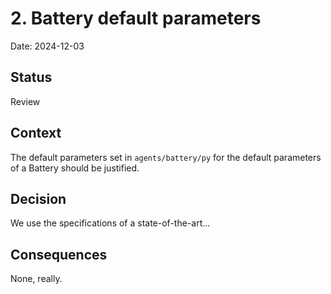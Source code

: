 # 2. Battery default parameters

Date: 2024-12-03

## Status

Review

## Context

The default parameters set in `agents/battery/py` for the default parameters of a Battery should be justified.

## Decision

We use the specifications of a state-of-the-art...

## Consequences

None, really.
